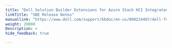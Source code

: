 ```yaml
---
title: "Dell Solution Builder Extensions for Azure Stack HCI Integrated System AX Server Release Notes"
linkTitle: "SBE Release Notes"
manuallink: "https://www.dell.com/support/kbdoc/en-us/000224407/dell-for-microsoft-azure-stack-hci-ax-hardware-updates-release-notes"
weight: 20000
Description: >
hide_feedback: true

---
```

